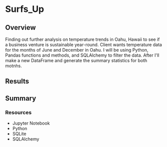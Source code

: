 # Surfs_Up

## Overview
Finding out further analysis on temperature trends in Oahu, Hawaii to see if a business venture is sustainable year-round. Client wants temperature data for the months of June and December in Oahu. I will be using Python, Pandas functions and methods, and SQLAlchemy to filter the data. After I'll make a new DataFrame and generate the summary statistics for both motnhs.  

## Results

## Summary

### Resources
* Jupyter Notebook
* Python
* SQLite
* SQLAlchemy

